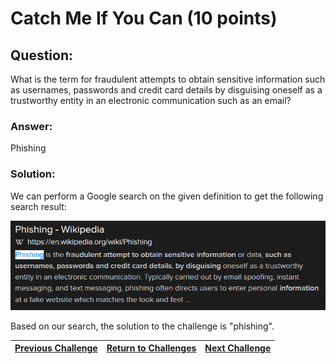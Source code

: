 # Catch Me If You Can (10 points)

## Question:

What is the term for fraudulent attempts to obtain sensitive information such as usernames, passwords and credit card details by disguising oneself as a trustworthy entity in an electronic communication such as an email?

### Answer:

Phishing

### Solution:

We can perform a Google search on the given definition to get the following search result:

[![search-result.png](search-result.png)](https://duckduckgo.com/?q=fraudulent+attempts+to+obtain+sensitive+information+such+as+usernames%2C+passwords+and+credit+card+details+by+disguising+oneself+as+a+trustworthy+entity+in+an+electronic+communication+such+as+an+email&t=ffab&atb=v1-1&ia=web)

Based on our search, the solution to the challenge is "phishing".

| [Previous Challenge](/Challenges/Protect-And-Defend/5) | [Return to Challenges](/Challenges/../../../#modules) | [Next Challenge](/Challenges/Protect-And-Defend/7) |
| :------- | :-----: | ------: |